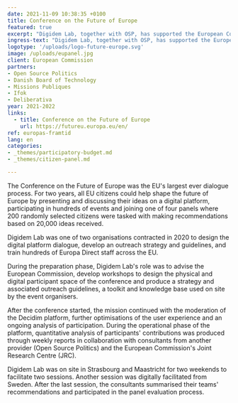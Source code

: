 ```yaml
---
date: 2021-11-09 10:38:35 +0100
title: Conference on the Future of Europe
featured: true
excerpt: "Digidem Lab, together with OSP, has supported the European Commission in the preparation and implementation of the largest ever EU-level citizens' dialogue."
ingress-text: "Digidem Lab, together with OSP, has supported the European Commission in the preparation and implementation of the largest ever EU-level citizens' dialogue."
logotype: '/uploads/logo-future-europe.svg'
image: /uploads/eupanel.jpg
client: European Commission
partners:
- Open Source Politics
- Danish Board of Technology
- Missions Publiques
- Ifok
- Deliberativa
year: 2021-2022
links:
  - title: Conference on the Future of Europe
    url: https://futureu.europa.eu/en/
ref: europas-framtid
lang: en
categories:
- _themes/participatory-budget.md
- _themes/citizen-panel.md

---
```


The Conference on the Future of Europe was the EU's largest ever dialogue process. For two years, all EU citizens could help shape the future of Europe by presenting and discussing their ideas on a digital platform, participating in hundreds of events and joining one of four panels where 200 randomly selected citizens were tasked with making recommendations based on 20,000 ideas received.

Digidem Lab was one of two organisations contracted in 2020 to design the digital platform dialogue, develop an outreach strategy and guidelines, and train hundreds of Europa Direct staff across the EU.

During the preparation phase, Digidem Lab's role was to advise the European Commission, develop workshops to design the physical and digital participant space of the conference and produce a strategy and associated outreach guidelines, a toolkit and knowledge base used on site by the event organisers.

After the conference started, the mission continued with the moderation of the Decidim platform, further optimisations of the user experience and an ongoing analysis of participation. During the operational phase of the platform, quantitative analysis of participants' contributions was produced through weekly reports in collaboration with consultants from another provider (Open Source Politics) and the European Commission's Joint Research Centre (JRC).

Digidem Lab was on site in Strasbourg and Maastricht for two weekends to facilitate two sessions. Another session was digitally facilitated from Sweden. After the last session, the consultants summarised their teams' recommendations and participated in the panel evaluation process.
